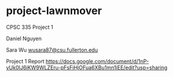 # project-lawnmover
CPSC 335 Project 1

Daniel Nguyen

Sara Wu wusara87@csu.fullerton.edu

Project 1 Report
https://docs.google.com/document/d/1nP-vUk0lJ6iKW9WLZEru-pFsFiHjOFua6XBu1mn1iEE/edit?usp=sharing
